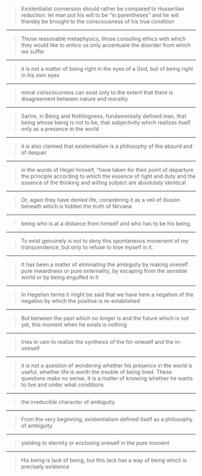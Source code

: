 
> Existentialist conversion should rather be compared to Husserlian reduction: let man put his will to be “in parentheses” and he will thereby be brought to the consciousness of his true condition

***

> Those reasonable metaphysics, those consoling ethics with which they would like to entice us only accentuate the disorder from which we suffer

***

> it is not a matter of being right in the eyes of a God, but of being right in his own eyes

***

> moral consciousness can exist only to the extent that there is disagreement between nature and morality

***

> Sartre, in Being and Nothingness, fundamentally defined man, that being whose being is not to be, that subjectivity which realizes itself only as a presence in the world

***

> it is also claimed that existentialism is a philosophy of the absurd and of despair

***

> in the words of Hegel himself, “have taken for their point of departure the principle according to which the essence of right and duty and the essence of the thinking and willing subject are absolutely identical

***

> Or, again they have denied life, considering it as a veil of illusion beneath which is hidden the truth of Nirvana

***

> being who is at a distance from himself and who has to be his being.

***

> To exist genuinely is not to  deny this spontaneous movement of my transcendence, but only to refuse to lose myself in it.

***

> It has been a matter of eliminating the ambiguity by making oneself pure inwardness or pure externality, by escaping from the sensible world or by being engulfed in it

***

> In Hegelian terms it might be said that we have here a negation of the negation by which the positive is re-established

***

> But between the past which no longer is and the future which is not yet, this moment when he exists is nothing

***

> tries in vain to realize the synthesis of the for-oneself and the in-oneself

***

> it is not a question of wondering whether his presence in the world is useful, whether life is worth the trouble of being lived. These questions make no sense. It is a matter of knowing whether he wants to live and under what conditions

***

> the irreducible character of ambiguity

***

> From the very beginning, existentialism defined itself as a philosophy of ambiguity

***

> yielding to eternity or enclosing oneself in the pure moment

***

> His being is lack of being, but this lack has a way of being which is precisely existence